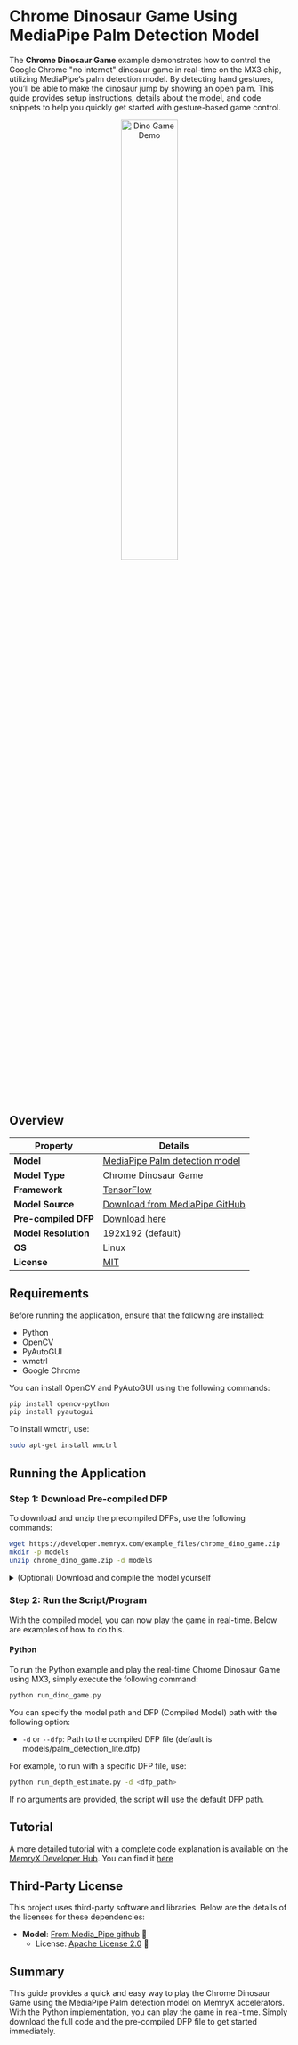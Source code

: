 # Chrome Dinosaur Game Using MediaPipe Palm Detection Model

The **Chrome Dinosaur Game** example demonstrates how to control the Google Chrome "no internet" dinosaur game in real-time on the MX3 chip, utilizing MediaPipe’s palm detection model. By detecting hand gestures, you’ll be able to make the dinosaur jump by showing an open palm. This guide provides setup instructions, details about the model, and code snippets to help you quickly get started with gesture-based game control.

<p align="center">
  <img src="assets/dino_game.gif" alt="Dino Game Demo" width="45%" />
</p>

## Overview

| Property             | Details                                                                 |
|----------------------|-------------------------------------------------------------------------|
| **Model**            | [MediaPipe Palm detection model](https://mediapipe.readthedocs.io/en/latest/solutions/hands.html)                                            |
| **Model Type**       | Chrome Dinosaur Game                                                        |
| **Framework**        | [TensorFlow](https://www.tensorflow.org/)                                                       |
| **Model Source**     | [Download from MediaPipe GitHub](https://storage.googleapis.com/mediapipe-assets/palm_detection_lite.tflite) |
| **Pre-compiled DFP** | [Download here](https://developer.memryx.com/example_files/chrome_dino_game.zip)                                           |
| **Model Resolution** | 192x192 (default)                                                       |
| **OS**               | Linux                                                       |
| **License**          | [MIT](LICENSE.md)                                     |

## Requirements

Before running the application, ensure that the following are installed:

* Python
* OpenCV
* PyAutoGUI
* wmctrl
* Google Chrome

You can install OpenCV and PyAutoGUI using the following commands:

```bash
pip install opencv-python
pip install pyautogui
```
To install wmctrl, use:

```bash
sudo apt-get install wmctrl
```

## Running the Application

### Step 1: Download Pre-compiled DFP

To download and unzip the precompiled DFPs, use the following commands:
```bash
wget https://developer.memryx.com/example_files/chrome_dino_game.zip
mkdir -p models
unzip chrome_dino_game.zip -d models
```

<details> 
<summary> (Optional) Download and compile the model yourself </summary>
If you prefer, you can download and compile the model rather than using the precompiled model. Download the pre-trained MediaPipe Palm detection model from MediaPipe GitHub page:

```bash
wget https://storage.googleapis.com/mediapipe-assets/palm_detection_lite.tflite -O palm_detection_lite.tflite
```

### Step 2: Compile the Model (optional)

You can now use the MemryX Neural Compiler to compile the model and generate the DFP file required by the accelerator:

```bash
mx_nc -v -m palm_detection_lite.tflite --autocrop -c 4
```

</details>

### Step 2: Run the Script/Program

With the compiled model, you can now play the game in real-time. Below are examples of how to do this.

#### Python

To run the Python example and play the real-time Chrome Dinosaur Game using MX3, simply execute the following command:

```bash
python run_dino_game.py
```
You can specify the model path and DFP (Compiled Model) path with the following option:

* `-d` or `--dfp`: Path to the compiled DFP file (default is models/palm_detection_lite.dfp)

For example, to run with a specific DFP file, use:

```bash
python run_depth_estimate.py -d <dfp_path>
```

If no arguments are provided, the script will use the default DFP path.

## Tutorial

A more detailed tutorial with a complete code explanation is available on the [MemryX Developer Hub](https://developer.memryx.com). You can find it [here](https://developer.memryx.com/docs/tutorials/fun_projects/dino_game.html) 


## Third-Party License

This project uses third-party software and libraries. Below are the details of the licenses for these dependencies:

- **Model**: [From Media_Pipe github](https://storage.googleapis.com/mediapipe-assets/palm_detection_lite.tflite) 🔗 
  - License: [Apache License 2.0](https://github.com/google-ai-edge/mediapipe/blob/master/LICENSE) 🔗


## Summary

This guide provides a quick and easy way to play the Chrome Dinosaur Game using the MediaPipe Palm detection model on MemryX accelerators. With the Python implementation, you can play the game in real-time. Simply download the full code and the pre-compiled DFP file to get started immediately.
